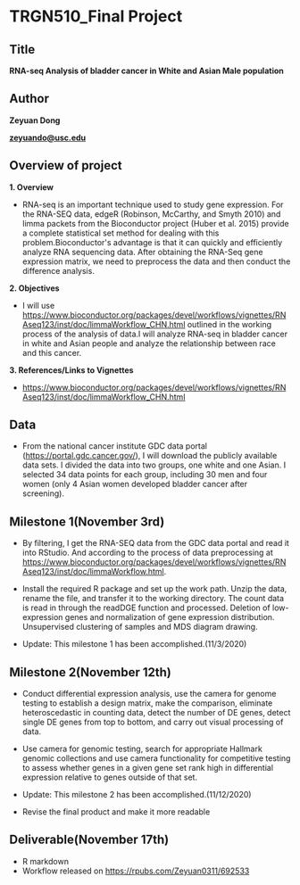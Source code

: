 # TRGN510_Final Project
## Title
**RNA-seq Analysis of bladder cancer in White and Asian Male population**

## Author
**Zeyuan Dong**

**zeyuando@usc.edu**

## Overview of project

**1. Overview**
* RNA-seq is an important technique used to study gene expression. For the RNA-SEQ data, edgeR (Robinson, McCarthy, and Smyth 2010) and limma packets from the Bioconductor project (Huber et al. 2015) provide a complete statistical set method for dealing with this problem.Bioconductor's advantage is that it can quickly and efficiently analyze RNA sequencing data. After obtaining the RNA-Seq gene expression matrix, we need to preprocess the data and then conduct the difference analysis.

**2. Objectives**
* I will use https://www.bioconductor.org/packages/devel/workflows/vignettes/RNAseq123/inst/doc/limmaWorkflow_CHN.html outlined in the working process of the analysis of data.I will analyze RNA-seq in bladder cancer in white and Asian people and analyze the relationship between race and this cancer. 

**3. References/Links to Vignettes**
* https://www.bioconductor.org/packages/devel/workflows/vignettes/RNAseq123/inst/doc/limmaWorkflow_CHN.html

## Data
* From the national cancer institute GDC data portal (https://portal.gdc.cancer.gov/), I will download the publicly available data sets. I divided the data into two groups, one white and one Asian. I selected 34 data points for each group, including 30 men and four women (only 4 Asian women developed bladder cancer after screening).

## Milestone 1(November 3rd)
* By filtering, I get the RNA-SEQ data from the GDC data portal and read it into RStudio. And according to the process of data preprocessing at https://www.bioconductor.org/packages/devel/workflows/vignettes/RNAseq123/inst/doc/limmaWorkflow.html.

* Install the required R package and set up the work path. Unzip the data, rename the file, and transfer it to the working directory. The count data is read in through the readDGE function and processed. Deletion of low-expression genes and normalization of gene expression distribution. Unsupervised clustering of samples and MDS diagram drawing.

* Update: This milestone 1 has been accomplished.(11/3/2020)

## Milestone 2(November 12th)
* Conduct differential expression analysis, use the camera for genome testing to establish a design matrix, make the comparison, eliminate heteroscedastic in counting data, detect the number of DE genes, detect single DE genes from top to bottom, and carry out visual processing of data.

* Use camera for genomic testing, search for appropriate Hallmark genomic collections and use camera functionality for competitive testing to assess whether genes in a given gene set rank high in differential expression relative to genes outside of that set.

* Update: This milestone 2 has been accomplished.(11/12/2020)

* Revise the final product and make it more readable

## Deliverable(November 17th)
* R markdown
* Workflow released on https://rpubs.com/Zeyuan0311/692533
